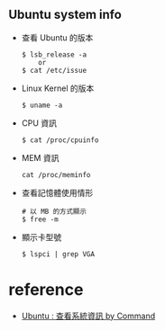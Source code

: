 Ubuntu system info
---

+ 查看 Ubuntu 的版本

    ```
    $ lsb_release -a
        or
    $ cat /etc/issue
    ```

+ Linux Kernel 的版本

    ```
    $ uname -a
    ```
+ CPU 資訊

    ```
    $ cat /proc/cpuinfo
    ```

+ MEM 資訊

    ```
    cat /proc/meminfo
    ```

+ 查看記憶體使用情形

    ```
    # 以 MB 的方式顯示
    $ free -m
    ```

+ 顯示卡型號

    ```
    $ lspci | grep VGA
    ```

# reference

+ [Ubuntu : 查看系統資訊 by Command](https://m.xuite.net/blog/chingwei/blog/28082882)

